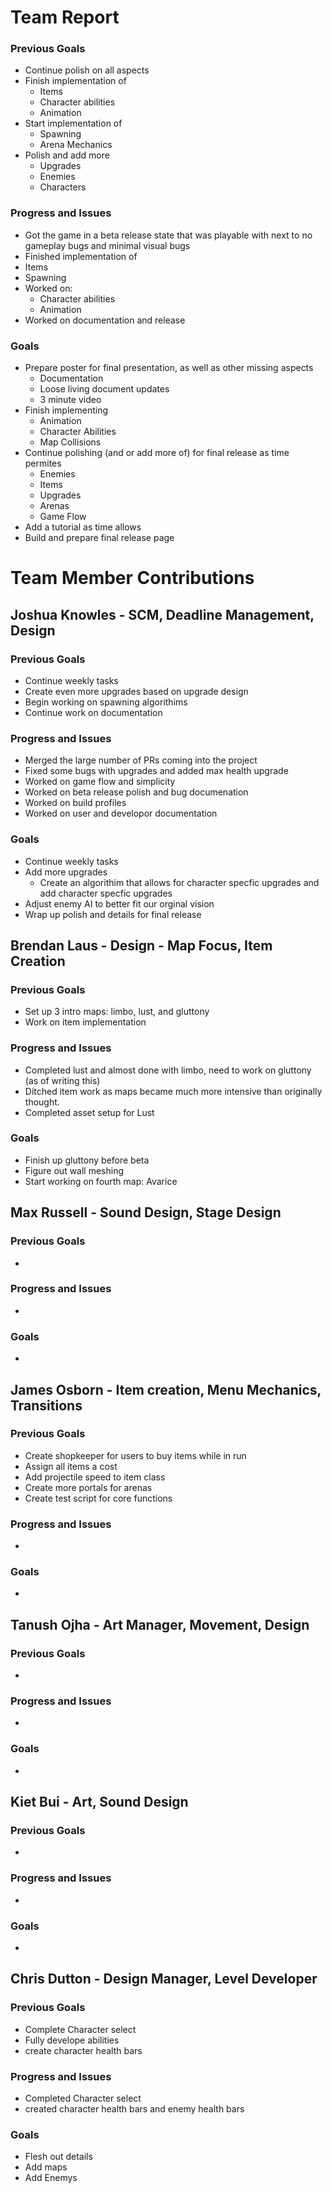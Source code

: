 # Team Report

### Previous Goals

* Continue polish on all aspects
* Finish implementation of
  * Items
  * Character abilities
  * Animation
* Start implementation of
  * Spawning
  * Arena Mechanics
* Polish and add more
  * Upgrades
  * Enemies
  * Characters

### Progress and Issues

* Got the game in a beta release state that was playable with next to no gameplay bugs and minimal visual bugs
* Finished implementation of
 * Items
 * Spawning
* Worked on:
  * Character abilities
  * Animation
* Worked on documentation and release

### Goals

* Prepare poster for final presentation, as well as other missing aspects
  * Documentation
  * Loose living document updates
  * 3 minute video
* Finish implementing
  * Animation
  * Character Abilities
  * Map Collisions
* Continue polishing (and or add more of) for final release as time permites
  * Enemies
  * Items
  * Upgrades
  * Arenas
  * Game Flow
* Add a tutorial as time allows
* Build and prepare final release page

# Team Member Contributions

## Joshua Knowles \- SCM, Deadline Management, Design

### Previous Goals

* Continue weekly tasks
* Create even more upgrades based on upgrade design
* Begin working on spawning algorithims
* Continue work on documentation

### Progress and Issues

* Merged the large number of PRs coming into the project
* Fixed some bugs with upgrades and added max health upgrade
* Worked on game flow and simplicity
* Worked on beta release polish and bug documenation
* Worked on build profiles
* Worked on user and developor documentation

### Goals

* Continue weekly tasks
* Add more upgrades
  * Create an algorithim that allows for character specfic upgrades and add character specfic upgrades
* Adjust enemy AI to better fit our orginal vision
* Wrap up polish and details for final release

## Brendan Laus \- Design \- Map Focus, Item Creation

### Previous Goals
*  Set up 3 intro maps: limbo, lust, and gluttony
* Work on item implementation

### Progress and Issues
* Completed lust and almost done with limbo, need to work on gluttony (as of writing this)
* Ditched item work as maps became much more intensive than originally thought.
* Completed asset setup for Lust

### Goals
* Finish up gluttony before beta
* Figure out wall meshing
* Start working on fourth map: Avarice

## Max Russell \- Sound Design, Stage Design

### Previous Goals

*  

### Progress and Issues

* 

### Goals

* 

## James Osborn \- Item creation, Menu Mechanics, Transitions

### Previous Goals

* Create shopkeeper for users to buy items while in run
* Assign all items a cost
* Add projectile speed to item class
* Create more portals for arenas
* Create test script for core functions

### Progress and Issues

* 

### Goals

* 

## Tanush Ojha \- Art Manager, Movement, Design

### Previous Goals

*  

### Progress and Issues

* 

### Goals

* 

## Kiet Bui \- Art, Sound Design

### Previous Goals

*  

### Progress and Issues

* 

### Goals

* 

## Chris Dutton \- Design Manager, Level Developer

### Previous Goals
* Complete Character select
* Fully develope abilities
* create character health bars

### Progress and Issues

* Completed Character select
* created character health bars and enemy health bars

### Goals

* Flesh out details
* Add maps
* Add Enemys

